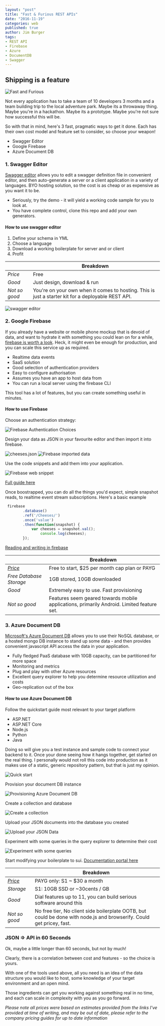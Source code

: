 ```yaml
---
layout: "post"
title: "Fast & Furious REST APIs"
date: "2016-11-19"
categories: web
published: true
author: Jim Burger
tags:
- REST API
- Firebase
- Azure
- DocumentDB
- Swagger
---
```


## Shipping is a feature

![Fast and Furious](/assets/nissan-sx.jpg)

Not every application has to take a team of 10 developers 3 months and a team building trip to the local adventure park. Maybe its a throwaway thing. Maybe you're in a hackathon. Maybe its a prototype. Maybe you're not sure how successful this will be. 

So with that in mind, here's 3 fast, pragmatic ways to get it done. Each has their own cost model and feature set to consider, so choose your weapon!

- Swagger Editor
- Google Firebase
- Azure Document DB

### 1. Swagger Editor

[Swagger editor](http://swagger.io/swagger-editor/) allows you to edit a swagger definition file in convenient editor, and then auto-generate a server or a client application in a variety of languages. BYO hosting solution, so the cost is as cheap or as expensive as you want it to be.

- Seriously, try the demo - it will yield a working code sample for you to look at.
- You have complete control, clone this repo and add your own generators.

#### How to use swagger editor

1. Define your schema in YML 
2. Choose a language 
3. Download a working boilerplate for server and or client
4. Profit

||Breakdown|
|---|---|
|*Price*|Free|
|*Good*|Just design, download & run|
|*Not so good*|You're on your own when it comes to hosting. This is just a starter kit for a deployable REST API.|

![swagger editor](/assets/swagger-editor.png)

### 2. Google Firebase

If you already have a website or mobile phone mockup that is devoid of data, and want to hydrate it with something you could lean on for a while, [firebase is worth a look](https://firebase.google.com). Heck, it might even be enough for production, and you can scale this service up as required. 

- Realtime data events
- SaaS solution
- Good selection of authentication providers
- Easy to configure authorisation
- Assumes you have an app to host data from
- You can run a local server using the firebase CLI

This tool has a lot of features, but you can create something useful in minutes.

#### How to use Firebase

Choose an authentication strategy:

![Firebase Authentication Choices](/assets/fb-auth-choices.png)

Design your data as JSON in your favourite editor and then import it into firebase.

![cheeses.json](/assets/cheeses-json.png)
![Firebase imported data](/assets/fb-data.png)

Use the code snippets and add them into your application.

![Firebase web snippet](/assets/fb-add-web.png)

[Full guide here](https://firebase.google.com/docs/web/setup)

Once boostrapped, you can do all the things you'd expect, simple snapshot reads, to realtime event stream subscriptions. Here's a basic example

```javascript
 firebase
  		.database()
  		.ref('/Cheeses/')
  		.once('value')
  		.then(function(snapshot) {
 			var cheeses = snapshot.val();
				console.log(cheeses);
		});
```
[Reading and writing in firebase](https://firebase.google.com/docs/database/web/read-and-write)

||Breakdown|
|---|---|
|*[Price](https://firebase.google.com/pricing/)*|Free to start, $25 per month cap plan or PAYG|
|*Free Database Storage*|1GB stored, 10GB downloaded|
|*Good*|Extremely easy to use. Fast provisioning|
|*Not so good*|Features seem geared towards mobile applications, primarily Android. Limited feature set.|

### 3. Azure Document DB

[Microsoft's Azure Document DB](https://azure.microsoft.com/en-us/services/documentdb/) allows you to use their NoSQL database, or a hosted mongo DB instance to stand up some data - and then provides convenient javascript API access the data in your application. 

- Fully fledged PaaS database with 10GB capacity, can be partitioned for more space
- Monitoring and metrics
- Plug and play with other Azure resources
- Excellent query explorer to help you determine resource utilization and costs
- Geo-replication out of the box

#### How to use Azure Document DB

Follow the quickstart guide most relevant to your target platform
    
- ASP.NET
- ASP.NET Core
- Node.js
- Python
- Java

Doing so will give you a test instance and sample code to connect your backend to it.
Once your done seeing how it hangs together, get started on the real thing. I personally would not roll this code into production as it makes use of a static, generic repository pattern, but that is just my opinion. 

![Quick start](/assets/adb-quick-start.png)

Provision your document DB instance

![Provisioning Azure Document DB](/assets/adb-create.png)

Create a collection and database

![Create a collection](/assets/adb-add-collection.png)

Upload your JSON documents into the database you created

![Upload your JSON Data](/assets/adb-cheese-doc-upload.png)

Experiment with some queries in the query explorer to determine their cost

![Experiment with some queries](/assets/adb-query-explorer.png)

Start modifying your boilerplate to sui. [Documentation portal here](https://docs.microsoft.com/en-us/azure/documentdb/)

||Breakdown|
|---|---|
|*[Price](https://azure.microsoft.com/en-us/pricing/calculator/)*|PAYG only: S1 ~ $30 a month|
|*Storage*|S1: 10GB SSD or ~30cents / GB |
|*Good*|Dial features up to 11, you can build serious software around this|
|*Not so good*| No free tier, No client side boilerplate OOTB, but could be done with node.js and browserify. Could get pricey, fast.|

### JSON => API in 60 Seconds

Ok, maybe a little longer than 60 seconds, but not by much!

Clearly, there is a correlation between cost and features - so the choice is yours.

With one of the tools used above, all you need is an idea of the data structure you would like to host, some knowledge of your target environment and an open mind.

Those ingredients can get you working against something real in no time, and each can scale in complexity with you as you go forward.

*Please note all prices were based on estimates provided from the links I've provided at time of writing, and may be out of date, please refer to the company pricing guides for up to date information*










